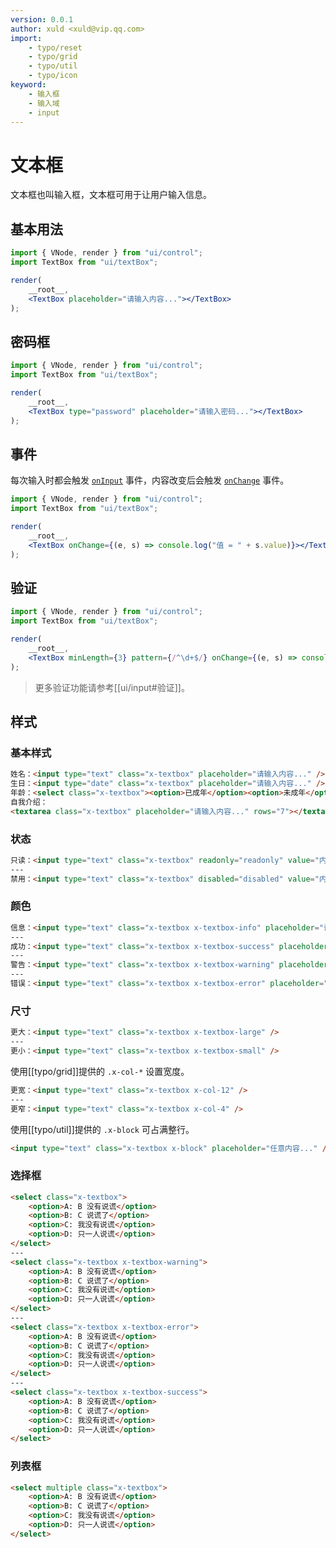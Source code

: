 ```yaml
---
version: 0.0.1
author: xuld <xuld@vip.qq.com>
import:
    - typo/reset
    - typo/grid
    - typo/util
    - typo/icon
keyword:
    - 输入框
    - 输入域
    - input
---
```

# 文本框
文本框也叫输入框，文本框可用于让用户输入信息。

## 基本用法
```jsx demo
import { VNode, render } from "ui/control";
import TextBox from "ui/textBox";

render(
    __root__,
    <TextBox placeholder="请输入内容..."></TextBox>
);
```

## 密码框
```jsx demo
import { VNode, render } from "ui/control";
import TextBox from "ui/textBox";

render(
    __root__,
    <TextBox type="password" placeholder="请输入密码..."></TextBox>
);
```

## 事件
每次输入时都会触发 [`onInput`](#api/TextBox/onInput) 事件，内容改变后会触发 [`onChange`](#api/TextBox/onChange) 事件。
```jsx demo
import { VNode, render } from "ui/control";
import TextBox from "ui/textBox";

render(
    __root__,
    <TextBox onChange={(e, s) => console.log("值 = " + s.value)}></TextBox>
);
```

## 验证
```jsx demo
import { VNode, render } from "ui/control";
import TextBox from "ui/textBox";

render(
    __root__,
    <TextBox minLength={3} pattern={/^\d+$/} onChange={(e, s) => console.log("验证结果 = " + s.checkValidity().valid)}></TextBox>
);
```
> 更多验证功能请参考[[ui/input#验证]]。

## 样式

<style>
.doc .x-textbox {
    margin-bottom: .5rem;
}
</style>

### 基本样式
```html demo
姓名：<input type="text" class="x-textbox" placeholder="请输入内容..." /> <br />
生日：<input type="date" class="x-textbox" placeholder="请输入内容..." /> <br />
年龄：<select class="x-textbox"><option>已成年</option><option>未成年</option></select> <br />
自我介绍：
<textarea class="x-textbox" placeholder="请输入内容..." rows="7"></textarea>
```

### 状态
```html demo
只读：<input type="text" class="x-textbox" readonly="readonly" value="内容" />
---
禁用：<input type="text" class="x-textbox" disabled="disabled" value="内容" />
```

### 颜色
```html demo
信息：<input type="text" class="x-textbox x-textbox-info" placeholder="请输入内容..." />
---
成功：<input type="text" class="x-textbox x-textbox-success" placeholder="请输入内容..." />
---
警告：<input type="text" class="x-textbox x-textbox-warning" placeholder="请输入内容..." />
---
错误：<input type="text" class="x-textbox x-textbox-error" placeholder="请输入内容..." />
```

### 尺寸
```html demo
更大：<input type="text" class="x-textbox x-textbox-large" />
---
更小：<input type="text" class="x-textbox x-textbox-small" />
```

使用[[typo/grid]]提供的 `.x-col-*` 设置宽度。
```html demo
更宽：<input type="text" class="x-textbox x-col-12" />
---
更窄：<input type="text" class="x-textbox x-col-4" />
```

使用[[typo/util]]提供的 `.x-block` 可占满整行。
```html demo
<input type="text" class="x-textbox x-block" placeholder="任意内容..." />
```

### 选择框
```html demo
<select class="x-textbox">
    <option>A: B 没有说谎</option>
    <option>B: C 说谎了</option>
    <option>C: 我没有说谎</option>
    <option>D: 只一人说谎</option>
</select>
---
<select class="x-textbox x-textbox-warning">
    <option>A: B 没有说谎</option>
    <option>B: C 说谎了</option>
    <option>C: 我没有说谎</option>
    <option>D: 只一人说谎</option>
</select>
---
<select class="x-textbox x-textbox-error">
    <option>A: B 没有说谎</option>
    <option>B: C 说谎了</option>
    <option>C: 我没有说谎</option>
    <option>D: 只一人说谎</option>
</select>
---
<select class="x-textbox x-textbox-success">
    <option>A: B 没有说谎</option>
    <option>B: C 说谎了</option>
    <option>C: 我没有说谎</option>
    <option>D: 只一人说谎</option>
</select>
```

### 列表框
```html demo
<select multiple class="x-textbox">
    <option>A: B 没有说谎</option>
    <option>B: C 说谎了</option>
    <option>C: 我没有说谎</option>
    <option>D: 只一人说谎</option>
</select>
```